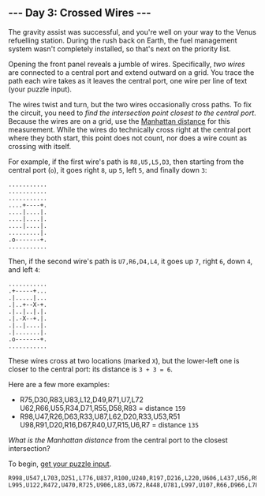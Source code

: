 ## --- Day 3: Crossed Wires ---

The gravity assist was successful, and you're well on your way to the Venus refuelling station. During the rush back on Earth, the fuel management system wasn't completely installed, so that's next on the priority list.

Opening the front panel reveals a jumble of wires. Specifically, *two wires* are connected to a central port and extend outward on a grid. You trace the path each wire takes as it leaves the central port, one wire per line of text (your puzzle input).

The wires twist and turn, but the two wires occasionally cross paths. To fix the circuit, you need to *find the intersection point closest to the central port*. Because the wires are on a grid, use the [Manhattan distance](https://en.wikipedia.org/wiki/Taxicab_geometry) for this measurement. While the wires do technically cross right at the central port where they both start, this point does not count, nor does a wire count as crossing with itself.

For example, if the first wire's path is `R8,U5,L5,D3`, then starting from the central port (`o`), it goes right `8`, up `5`, left `5`, and finally down `3`:

```
...........
...........
...........
....+----+.
....|....|.
....|....|.
....|....|.
.........|.
.o-------+.
...........
```

Then, if the second wire's path is `U7,R6,D4,L4`, it goes up `7`, right `6`, down `4`, and left `4`:

```
...........
.+-----+...
.|.....|...
.|..+--X-+.
.|..|..|.|.
.|.-X--+.|.
.|..|....|.
.|.......|.
.o-------+.
...........
```

These wires cross at two locations (marked `X`), but the lower-left one is closer to the central port: its distance is `3 + 3 = 6`.

Here are a few more examples:

- R75,D30,R83,U83,L12,D49,R71,U7,L72
  U62,R66,U55,R34,D71,R55,D58,R83
 = distance `159`
- R98,U47,R26,D63,R33,U87,L62,D20,R33,U53,R51
  U98,R91,D20,R16,D67,R40,U7,R15,U6,R7
 = distance `135`

*What is the Manhattan distance* from the central port to the closest intersection?

To begin, [get your puzzle input](https://adventofcode.com/2019/day/3/input).

```
R998,U547,L703,D251,L776,U837,R100,U240,R197,D216,L220,U606,L437,U56,R940,U800,L968,D464,L870,D797,L545,D824,R790,U5,R347,D794,R204,U538,L247,U385,L103,D260,L590,U813,L549,U309,L550,U321,R862,D686,R368,D991,R451,D836,R264,D138,L292,D319,L784,D369,R849,U865,R776,D726,R223,D118,L790,D208,L836,D592,R310,D36,R991,U674,L205,U407,R422,U350,L126,D320,L239,U353,L509,U48,R521,D544,L157,D551,R614,D493,R407,D965,R498,U248,R826,U573,L782,D589,R616,D992,L806,D745,R28,U142,L333,D849,L858,D617,R167,U341,R46,U940,L615,D997,L447,D604,R148,U561,R925,D673,R441,U200,R458,U193,L805,D723,L208,U600,L926,U614,R660,D183,L408,D834,R248,U354,L110,U391,L37,U599,L287,U28,R859,D936,L404,D952,R11,U20,R708,U218,L800,U750,R936,D213,R6,D844,R728,D391,R114,U406,R390,U791,L199,D397,R476,D583,R99,U419,R575,D836,L896,U780,L77,U964,R441,U723,R248,D170,R527,D94,L39,U645,L338,D728,R503,U641,L358,D287,R171,U368,R176,D986,R821,U912,L231,D206,L451,U900,L35,D490,R190,D180,L937,D500,R157,U989,L336,U202,R178,U52,R931,U306,L85,D866,R756,U715,L521,D977,R936,U4,R207,D384,L785,U138,L682,U488,L537,U250,L877,D446,R849,U35,R258,U784,R263,D494,L324,U601,R302,U473,L737,D143,R184,D967,R95,U51,L713,U733,R297,U740,R677,D715,R750,U143,L980,U260,R915,D535,R202,U460,R365,U956,L73,U441,R182,D982,L869,D755,L837,D933,L856,D341,R189,D519,L387,D144,R575,U682,R317,U838,R154,D201,R237,D410,L43,U853,L495,U983,L953,U220,R697,D592,R355,U377,R792,U824,L441,U783,R258,D955,R451,D178,L151,D435,L232,U923,L663,U283,L92,D229,R514
L995,U122,R472,U470,R725,U906,L83,U672,R448,U781,L997,U107,R66,D966,L780,D181,L662,U158,R804,D837,L237,U164,L98,U582,R925,D806,L153,D843,R601,U941,L968,D528,R482,D586,R15,U370,L592,U836,R828,U676,R606,D20,R841,U117,L262,U377,R375,U503,R166,D398,R161,D9,R140,D188,R895,D226,R77,U28,L727,D72,L51,U425,R370,D377,L801,D525,R102,D568,L416,D300,R415,U199,R941,U211,R285,U719,L259,U872,L959,U350,L196,D830,R515,U899,R298,U875,R946,U797,R108,U461,R999,D49,L369,D472,R83,D265,L825,D163,R162,U906,L816,D241,L587,D801,R601,D630,R937,U954,L379,D347,R831,D337,L192,D649,L853,U270,R162,D892,L26,D663,L276,U891,R843,U67,R225,D88,R686,U662,R794,D814,L200,D887,R567,U363,L863,U16,R975,D470,R714,U771,L267,D402,R75,U98,L686,U565,R584,D402,L824,D927,R71,U39,L174,D494,L358,D626,R616,D369,R471,U881,L428,U53,R862,U749,L847,D944,L887,D695,R442,U870,L993,U315,L878,U100,L480,D354,L12,D533,L236,D364,R450,U679,L926,D391,R313,D953,L560,D740,L974,D119,L370,U404,R339,U233,R901,U514,R584,D495,R308,U170,R759,U592,R388,U396,R477,U670,R906,D687,L874,U352,R124,U700,R289,D524,L93,D817,R408,D776,L235,D928,L534,D296,R116,U995,L63,D903,R758,U881,L530,U498,R573,D626,L26,U269,R237,U287,L840,D603,R948,D567,R89,U552,L299,D774,R863,D182,R773,D108,L137,U88,L731,U793,L267,U902,L41,U258,L156,U361,R389,D839,L976,U960,L342,D489,R816,U391,L393,U601,R255,D629,R832,U877,L34,D373,L809,D679,L104,U901,R157,U468,R143,U896,L637,D577,L545,D486,L970,D130,L305,D909,R984,D500,L935,U949,R525,D547,L786,U106,L269,D511,L919
```

